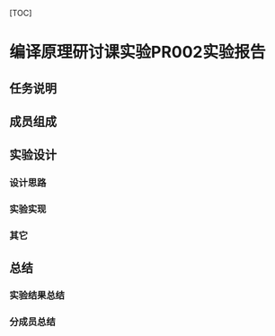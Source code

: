 [TOC]

# 编译原理研讨课实验PR002实验报告

## 任务说明

## 成员组成

## 实验设计

### 设计思路

### 实验实现

### 其它

## 总结

### 实验结果总结

### 分成员总结



